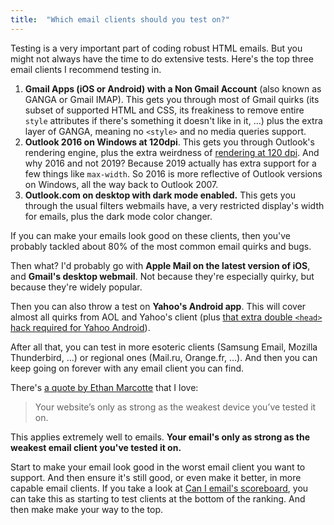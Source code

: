 ```yaml
---
title:  "Which email clients should you test on?"
---
```


Testing is a very important part of coding robust HTML emails. But you might not always have the time to do extensive tests. Here's the top three email clients I recommend testing in.

1. **Gmail Apps (iOS or Android) with a Non Gmail Account** (also known as GANGA or Gmail IMAP). This gets you through most of Gmail quirks (its subset of supported HTML and CSS, its freakiness to remove entire `style` attributes if there's something it doesn't like in it, …) plus the extra layer of GANGA, meaning no `<style>` and no media queries support.
2. **Outlook 2016 on Windows at 120dpi**. This gets you through Outlook's rendering engine, plus the extra weirdness of [rendering at 120 dpi](https://www.courtneyfantinato.com/correcting-outlook-dpi-scaling-issues/). And why 2016 and not 2019? Because 2019 actually has extra support for a few things like `max-width`. So 2016 is more reflective of Outlook versions on Windows, all the way back to Outlook 2007.
3. **Outlook.com on desktop with dark mode enabled.** This gets you through the usual filters webmails have, a very restricted display's width for emails, plus the dark mode color changer.

If you can make your emails look good on these clients, then you've probably tackled about 80% of the most common email quirks and bugs.

Then what? I'd probably go with **Apple Mail on the latest version of iOS**, and **Gmail's desktop webmail**. Not because they're especially quirky, but because they're widely popular.

Then you can also throw a test on **Yahoo's Android app**. This will cover almost all quirks from AOL and Yahoo's client (plus [that extra double `<head>` hack required for Yahoo Android](https://github.com/hteumeuleu/email-bugs/issues/28)).

After all that, you can test in more esoteric clients (Samsung Email, Mozilla Thunderbird, …) or regional ones (Mail.ru, Orange.fr, …). And then you can keep going on forever with any email client you can find.

There's [a quote by Ethan Marcotte](https://ethanmarcotte.com/wrote/left-to-our-own-devices/) that I love:

> Your website’s only as strong as the weakest device you’ve tested it on.

This applies extremely well to emails. **Your email's only as strong as the weakest email client you've tested it on.**

Start to make your email look good in the worst email client you want to support. And then ensure it's still good, or even make it better, in more capable email clients. If you take a look at [Can I email's scoreboard](https://www.caniemail.com/scoreboard/), you can take this as starting to test clients at the bottom of the ranking. And then make make your way to the top.
